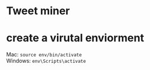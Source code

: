 # Tweet miner

# create a virutal enviorment
Mac:
`source env/bin/activate` \
Windows:
`env\Scripts\activate`